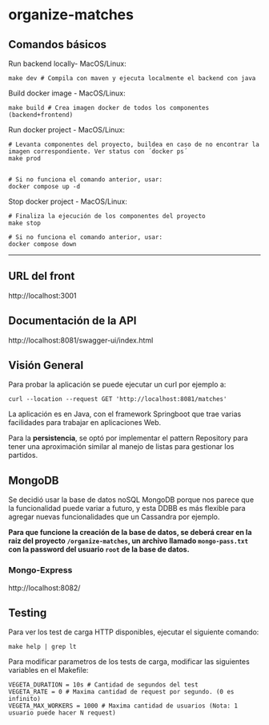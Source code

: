 # organize-matches


## Comandos básicos
Run backend locally- MacOS/Linux:
```
make dev # Compila con maven y ejecuta localmente el backend con java
```

Build docker image - MacOS/Linux:
```
make build # Crea imagen docker de todos los componentes (backend+frontend)
```

Run docker project - MacOS/Linux:
```
# Levanta componentes del proyecto, buildea en caso de no encontrar la imagen correspondiente. Ver status con ´docker ps´
make prod


# Si no funciona el comando anterior, usar:
docker compose up -d
```

Stop docker project - MacOS/Linux:
```
# Finaliza la ejecución de los componentes del proyecto
make stop

# Si no funciona el comando anterior, usar:
docker compose down
```

---
## URL del front

http://localhost:3001

## Documentación de la API

http://localhost:8081/swagger-ui/index.html

## Visión General

Para probar la aplicación se puede ejecutar un curl por ejemplo a:

```shell
curl --location --request GET 'http://localhost:8081/matches'
```

La aplicación es en Java, con el framework Springboot que trae varias facilidades para trabajar en aplicaciones Web.

Para la **persistencia**, se optó por implementar el pattern Repository para tener una aproximación similar 
al manejo de listas para gestionar los partidos. 

## MongoDB

Se decidió usar la base de datos noSQL MongoDB porque nos parece que la funcionalidad puede variar a futuro, y
esta DDBB es más flexible para agregar nuevas funcionalidades que un Cassandra por ejemplo.

**Para que funcione la creación de la base de datos, se deberá crear en la raiz del proyecto `/organize-matches`,
un archivo llamado `mongo-pass.txt` con la password del usuario `root` de la base de datos.**

### Mongo-Express
http://localhost:8082/

## Testing

Para ver los test de carga HTTP disponibles, ejecutar el siguiente comando:

```shell
make help | grep lt
```

Para modificar parametros de los tests de carga, modificar las siguientes variables en el Makefile:

```
VEGETA_DURATION = 10s # Cantidad de segundos del test
VEGETA_RATE = 0 # Maxima cantidad de request por segundo. (0 es infinito)
VEGETA_MAX_WORKERS = 1000 # Maxima cantidad de usuarios (Nota: 1 usuario puede hacer N request)
```